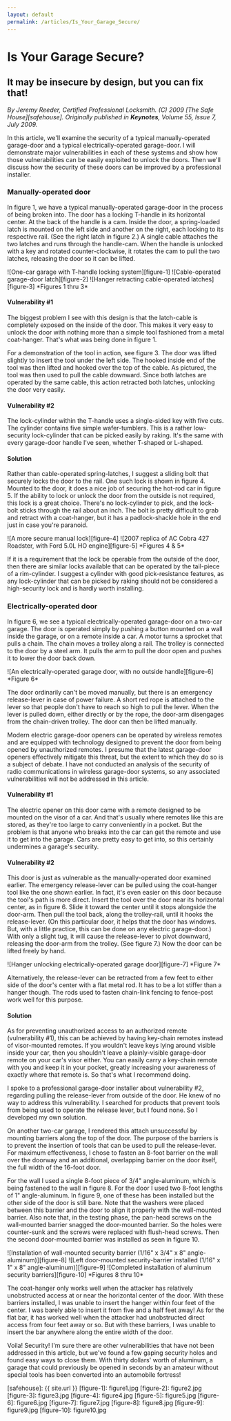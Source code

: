 ```yaml
---
layout: default
permalink: /articles/Is_Your_Garage_Secure/
---
```


# Is Your Garage Secure?
## It may be insecure by design, but you can fix that!
*By Jeremy Reeder, Certified Professional Locksmith. (C) 2009 [The Safe
House][safehouse]. Originally published in __Keynotes__, Volume 55, Issue 7,
July 2009.*

In this article, we'll examine the security of a typical manually-operated
garage-door and a typical electrically-operated garage-door.  I will
demonstrate major vulnerabilities in each of these systems and show how those
vulnerabilities can be easily exploited to unlock the doors.  Then we'll
discuss how the security of these doors can be improved by a professional
installer.

### Manually-operated door
In figure 1, we have a typical manually-operated garage-door in the process of
being broken into.  The door has a locking T-handle in its horizontal center.
At the back of the handle is a cam.  Inside the door, a spring-loaded latch is
mounted on the left side and another on the right, each locking to its
respective rail. (See the right latch in figure 2.)  A single cable attaches
the two latches and runs through the handle-cam.  When the handle is unlocked
with a key and rotated counter-clockwise, it rotates the cam to pull the two
latches, releasing the door so it can be lifted.

<div class="gallery" markdown="1">
![One-car garage with T-handle locking system][figure-1]
![Cable-operated garage-door latch][figure-2]
![Hanger retracting cable-operated latches][figure-3]
*Figures 1 thru 3*
</div>

#### Vulnerability #1
The biggest problem I see with this design is that the latch-cable is
completely exposed on the inside of the door.  This makes it very easy to
unlock the door with nothing more than a simple tool fashioned from a metal
coat-hanger.  That's what was being done in figure 1.

For a demonstration of the tool in action, see figure 3.  The door was lifted
slightly to insert the tool under the left side.  The hooked inside end of the
tool was then lifted and hooked over the top of the cable.  As pictured, the
tool was then used to pull the cable downward.  Since both latches are operated
by the same cable, this action retracted both latches, unlocking the door very
easily.

#### Vulnerability #2
The lock-cylinder within the T-handle uses a single-sided key with five cuts.
The cylinder contains five simple wafer-tumblers.  This is a rather
low-security lock-cylinder that can be picked easily by raking.  It's the same
with every garage-door handle I've seen, whether T-shaped or L-shaped.

#### Solution
Rather than cable-operated spring-latches, I suggest a sliding bolt that
securely locks the door to the rail.  One such lock is shown in figure 4.
Mounted to the door, it does a nice job of securing the hot-rod car in figure
5.  If the ability to lock or unlock the door from the outside is not required,
this lock is a great choice.  There's no lock-cylinder to pick, and the
lock-bolt sticks through the rail about an inch.  The bolt is pretty difficult
to grab and retract with a coat-hanger, but it has a padlock-shackle hole in
the end just in case you're paranoid.

<div class="gallery" markdown="1">
![A more secure manual lock][figure-4]
![2007 replica of AC Cobra 427 Roadster, with Ford 5.0L HO engine][figure-5]
*Figures 4 & 5*
</div>

If it is a requirement that the lock be operable from the outside of the door,
then there are similar locks available that can be operated by the tail-piece
of a rim-cylinder.  I suggest a cylinder with good pick-resistance features, as
any lock-cylinder that can be picked by raking should not be considered a
high-security lock and is hardly worth installing.

### Electrically-operated door
In figure 6, we see a typical electrically-operated garage-door on a two-car
garage.  The door is operated simply by pushing a button mounted on a wall
inside the garage, or on a remote inside a car.  A motor turns a sprocket that
pulls a chain.  The chain moves a trolley along a rail.  The trolley is
connected to the door by a steel arm.  It pulls the arm to pull the door open
and pushes it to lower the door back down.

<div class="gallery" markdown="1">
![An electrically-operated garage door, with no outside handle][figure-6]
*Figure 6*
</div>

The door ordinarily can't be moved manually, but there is an emergency
release-lever in case of power failure.  A short red rope is attached to the
lever so that people don't have to reach so high to pull the lever.  When the
lever is pulled down, either directly or by the rope, the door-arm disengages
from the chain-driven trolley.  The door can then be lifted manually.

Modern electric garage-door openers can be operated by wireless remotes and are
equipped with technology designed to prevent the door from being opened by
unauthorized remotes.  I presume that the latest garage-door openers
effectively mitigate this threat, but the extent to which they do so is a
subject of debate.  I have not conducted an analysis of the security of radio
communications in wireless garage-door systems, so any associated
vulnerabilities will not be addressed in this article.

#### Vulnerability #1
The electric opener on this door came with a remote designed to be mounted on
the visor of a car.  And that's usually where remotes like this are stored, as
they're too large to carry conveniently in a pocket.  But the problem is that
anyone who breaks into the car can get the remote and use it to get into the
garage.  Cars are pretty easy to get into, so this certainly undermines a
garage's security.

#### Vulnerability #2

This door is just as vulnerable as the manually-operated door examined earlier.
The emergency release-lever can be pulled using the coat-hanger tool like the
one shown earlier.  In fact, it's even easier on this door because the  tool's
path is more direct.  Insert the tool over the door near its horizontal center,
as in figure 6.  Slide it toward the center until it stops alongside the
door-arm.  Then pull the tool back, along the trolley-rail, until it hooks the
release-lever. (On this particular door, it helps that the door has windows.
But, with a little practice, this can be done on any electric garage-door.)
With only a slight tug, it will cause the release-lever to pivot downward,
releasing the door-arm from the trolley. (See figure 7.)  Now the door can be
lifted freely by hand.

<div class="gallery" markdown="1">
![Hanger unlocking electrically-operated garage door][figure-7]
*Figure 7*
</div>

Alternatively, the release-lever can be retracted from a few feet to either
side of the door's center with a flat metal rod.  It has to be a lot stiffer
than a hanger though.  The rods used to fasten chain-link fencing to fence-post
work well for this purpose.

#### Solution
As for preventing unauthorized access to an authorized remote (vulnerability #1),
this can be achieved by having key-chain remotes instead of visor-mounted
remotes.  If you wouldn't leave keys lying around visible inside your car, then
you shouldn't leave a plainly-visible garage-door remote on your car's visor
either.  You can easily carry a key-chain remote with you and keep it in your
pocket, greatly increasing your awareness of exactly where that remote is.  So
that's what I recommend doing.

I spoke to a professional garage-door installer about vulnerability #2,
regarding pulling the release-lever from outside of the door.  He knew of no
way to address this vulnerability.  I searched for products that prevent tools
from being used to operate the release lever, but I found none.  So I developed
my own solution.

On another two-car garage, I rendered this attach unsuccessful by mounting
barriers along the top of the door.  The purpose of the barriers is to prevent
the insertion of tools that can be used to pull the release-lever.  For maximum
effectiveness, I chose to fasten an 8-foot barrier on the wall over the doorway
and an additional, overlapping barrier on the door itself, the full width of
the 16-foot door.

For the wall I used a single 8-foot piece of 3/4" angle-aluminum, which is
being fastened to the wall in figure 8.  For the door I used two 8-foot lengths
of 1" angle-aluminum.  In figure 9, one of these has been installed but the
other side of the door is still bare.  Note that the washers were placed
between this barrier and the door to align it properly with the wall-mounted
barrier.  Also note that, in the testing phase, the pan-head screws on the
wall-mounted barrier snagged the door-mounted barrier.  So the holes were
counter-sunk and the screws were replaced with flush-head screws.  Then the
second door-mounted barrier was installed as seen in figure 10.

<div class="gallery" markdown="1">
![Installation of wall-mounted security barrier (1/16" x 3/4" x 8" angle-aluminum)][figure-8]
![Left door-mounted security-barrier installed (1/16" x 1" x 8" angle-aluminum)][figure-9]
![Completed installation of aluminum security barriers][figure-10]
*Figures 8 thru 10*
</div>

The coat-hanger only works well when the attacker has relatively unobstructed
access at or near the horizontal center of the door.  With these barriers
installed, I was unable to insert the hanger within four feet of the center.  I
was barely able to insert it from five and a half feet away!  As for the flat
bar, it has worked well when the attacker had unobstructed direct access from
four feet away or so.  But with these barriers, I was unable to insert the bar
anywhere along the entire width of the door.

Voila!  Security!  I'm sure there are other vulnerabilities that have not been
addressed in this article, but we've found a few gaping security holes and
found easy ways to close them.  With thirty dollars' worth of aluminum, a
garage that could previously be opened in seconds by an amateur without special
tools has been converted into an automobile fortress!


[safehouse]: {{ site.url }}
[figure-1]:  figure1.jpg
[figure-2]:  figure2.jpg
[figure-3]:  figure3.jpg
[figure-4]:  figure4.jpg
[figure-5]:  figure5.jpg
[figure-6]:  figure6.jpg
[figure-7]:  figure7.jpg
[figure-8]:  figure8.jpg
[figure-9]:  figure9.jpg
[figure-10]: figure10.jpg
